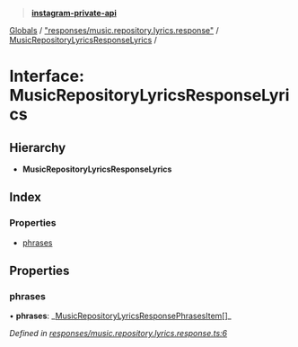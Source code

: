 > **[instagram-private-api](../README.md)**

[Globals](../README.md) / ["responses/music.repository.lyrics.response"](../modules/_responses_music_repository_lyrics_response_.md) / [MusicRepositoryLyricsResponseLyrics](_responses_music_repository_lyrics_response_.musicrepositorylyricsresponselyrics.md) /

# Interface: MusicRepositoryLyricsResponseLyrics

## Hierarchy

- **MusicRepositoryLyricsResponseLyrics**

## Index

### Properties

- [phrases](_responses_music_repository_lyrics_response_.musicrepositorylyricsresponselyrics.md#phrases)

## Properties

### phrases

• **phrases**: _[MusicRepositoryLyricsResponsePhrasesItem](\_responses_music_repository_lyrics_response_.musicrepositorylyricsresponsephrasesitem.md)[]\_

_Defined in [responses/music.repository.lyrics.response.ts:6](https://github.com/realinstadude/instagram-private-api/blob/4ae8fec/src/responses/music.repository.lyrics.response.ts#L6)_
